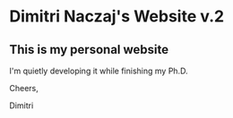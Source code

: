 # Dimitri Naczaj's Website v.2

## This is my personal website
I'm quietly developing it while finishing my Ph.D.

Cheers,

Dimitri
